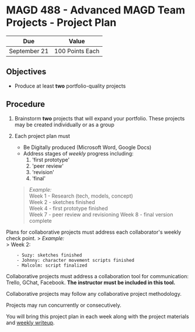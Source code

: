 # MAGD 488 - Advanced MAGD Team Projects - Project Plan

Due  | Value
------- | -------
September 21 | 100 Points Each

## Objectives
+ Produce at least **two** portfolio-quality projects

## Procedure
1. Brainstorm **two** projects that will expand your portfolio.
These projects may be created individually or as a group

2. Each project plan must
	+	Be Digitally produced (Microsoft Word, Google Docs)
	+ Address stages of _weekly_ progress including:
		1. 'first prototype'
		2. 'peer review'
		3. 'revision'
		4. 'final'

	> *Example:*<br>
	> Week 1 - Research (tech, models, concept)<br>
	> Week 2 - sketches finished <br>
	> Week 4 - first prototype finished <br>
	> Week 7 - peer review and revisioning
	> Week 8 - final version complete


Plans for collaborative projects must address each collaborator's weekly check point.
		> *Example:*<br>
		> Week 2:

		- Suzy: sketches finished
		- Johnny: character movement scripts finished
		- Malcolm: script finalized

Collaborative projects must address a collaboration tool for communication: Trello, GChat, Facebook. **The instructor must be included in this tool.**

Collaborative projects may follow any collaborative project methodology.

Projects may run concurrently or consecutively.

You will bring this project plan in each week along with the project materials and [weekly writeup](WeeklyWriteup.md).
